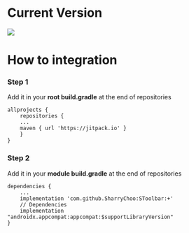 # Current Version 
[![](https://jitpack.io/v/SharryChoo/SToolbar.svg)](https://jitpack.io/#SharryChoo/SToolbar)

# How to integration
### Step 1
Add it in your **root build.gradle** at the end of repositories
```
allprojects {
    repositories {
	...
	maven { url 'https://jitpack.io' }
    }
}
```

### Step 2
Add it in your **module build.gradle** at the end of repositories
```
dependencies {
    ...
    implementation 'com.github.SharryChoo:SToolbar:+'
    // Dependencies
    implementation "androidx.appcompat:appcompat:$supportLibraryVersion"
}
```
